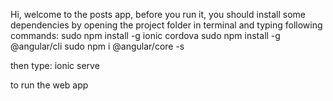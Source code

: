 Hi, welcome to the posts app, before you run it, you should install some dependencies by opening the project folder in terminal and typing following commands:
sudo npm install -g ionic cordova
sudo npm install -g @angular/cli
sudo npm i @angular/core -s

then type:
ionic serve

to run the web app
